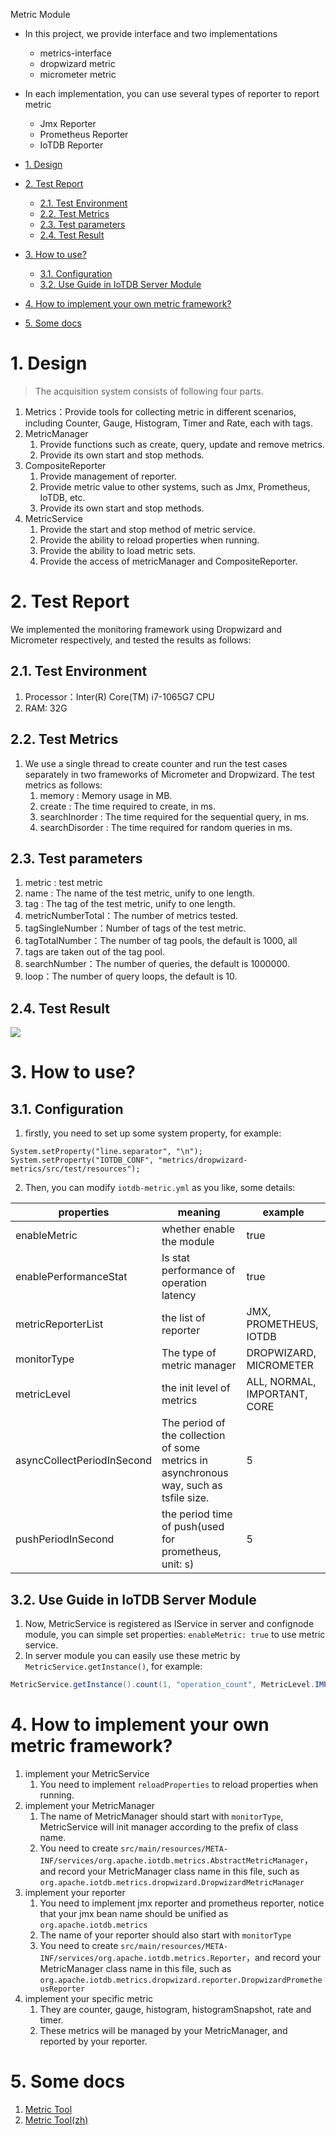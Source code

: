 <!--

    Licensed to the Apache Software Foundation (ASF) under one
    or more contributor license agreements.  See the NOTICE file
    distributed with this work for additional information
    regarding copyright ownership.  The ASF licenses this file
    to you under the Apache License, Version 2.0 (the
    "License"); you may not use this file except in compliance
    with the License.  You may obtain a copy of the License at

        http://www.apache.org/licenses/LICENSE-2.0

    Unless required by applicable law or agreed to in writing,
    software distributed under the License is distributed on an
    "AS IS" BASIS, WITHOUT WARRANTIES OR CONDITIONS OF ANY
    KIND, either express or implied.  See the License for the
    specific language governing permissions and limitations
    under the License.

-->
Metric Module

- In this project, we provide interface and two implementations
  - metrics-interface
  - dropwizard metric
  - micrometer metric
- In each implementation, you can use several types of reporter to report metric
  - Jmx Reporter
  - Prometheus Reporter
  - IoTDB Reporter

- [1. Design](#1-design)
- [2. Test Report](#2-test-report)
  - [2.1. Test Environment](#21-test-environment)
  - [2.2. Test Metrics](#22-test-metrics)
  - [2.3. Test parameters](#23-test-parameters)
  - [2.4. Test Result](#24-test-result)
- [3. How to use?](#3-how-to-use)
  - [3.1. Configuration](#31-configuration)
  - [3.2. Use Guide in IoTDB Server Module](#32-use-guide-in-iotdb-server-module)
- [4. How to implement your own metric framework?](#4-how-to-implement-your-own-metric-framework)
- [5. Some docs](#5-some-docs)

# 1. Design
> The acquisition system consists of following four parts.

1. Metrics：Provide tools for collecting metric in different scenarios, including Counter, Gauge, Histogram, Timer and Rate, each with tags.
2. MetricManager
   1. Provide functions such as create, query, update and remove metrics.
   2. Provide its own start and stop methods.
3. CompositeReporter
   1. Provide management of reporter.
   2. Provide metric value to other systems, such as Jmx, Prometheus, IoTDB, etc.
   3. Provide its own start and stop methods.
4. MetricService
   1. Provide the start and stop method of metric service.
   2. Provide the ability to reload properties when running.
   3. Provide the ability to load metric sets.
   4. Provide the access of metricManager and CompositeReporter.

# 2. Test Report
We implemented the monitoring framework using Dropwizard and Micrometer respectively, and tested the results as follows:

## 2.1. Test Environment
1. Processor：Inter(R) Core(TM) i7-1065G7 CPU
2. RAM: 32G

## 2.2. Test Metrics
1. We use a single thread to create counter and run the test cases separately in two frameworks of Micrometer and Dropwizard. The test metrics as follows:
   1. memory : Memory usage in MB.
   2. create : The time required to create, in ms.
   3. searchInorder : The time required for the sequential query, in ms.
   4. searchDisorder : The time required for random queries in ms.

## 2.3. Test parameters
1. metric : test metric 
2. name : The name of the test metric, unify to one length.
3. tag : The tag of the test metric, unify to one length.
4. metricNumberTotal：The number of metrics tested.
5. tagSingleNumber：Number of tags of the test metric.
6. tagTotalNumber：The number of tag pools, the default is 1000, all
7. tags are taken out of the tag pool.
8. searchNumber：The number of queries, the default is 1000000.
9. loop：The number of query loops, the default is 10.

## 2.4. Test Result
![](https://cwiki.apache.org/confluence/download/attachments/184617400/image2021-7-14_16-32-55.png?version=1&modificationDate=1626403814000&api=v2)

# 3. How to use?

## 3.1. Configuration
1. firstly, you need to set up some system property, for example:

```
System.setProperty("line.separator", "\n");
System.setProperty("IOTDB_CONF", "metrics/dropwizard-metrics/src/test/resources");
```

2. Then, you can modify `iotdb-metric.yml` as you like, some details:

| properties                 | meaning                                                                                | example                             |
| -------------------------- | -------------------------------------------------------------------------------------- | ----------------------------------- |
| enableMetric               | whether enable the module                                                              | true                                |
| enablePerformanceStat      | Is stat performance of operation latency                                               | true                                |
| metricReporterList         | the list of reporter                                                                   | JMX, PROMETHEUS, IOTDB              |
| monitorType                | The type of metric manager                                                             | DROPWIZARD, MICROMETER              |
| metricLevel                | the init level of metrics                                                              | ALL, NORMAL, IMPORTANT, CORE        |
| asyncCollectPeriodInSecond | The period of the collection of some metrics in asynchronous way, such as tsfile size. | 5                                   |
| pushPeriodInSecond         | the period time of push(used for prometheus, unit: s)                                  | 5                                   |

## 3.2. Use Guide in IoTDB Server Module
1. Now, MetricService is registered as IService in server and confignode module, you can simple set properties: `enableMetric: true` to use metric service.
2. In server module you can easily use these metric by `MetricService.getInstance()`, for example:

```java
MetricService.getInstance().count(1, "operation_count", MetricLevel.IMPORTANT, "name", operation.getName());
```

# 4. How to implement your own metric framework?
1. implement your MetricService
   1. You need to implement `reloadProperties` to reload properties when running.
2. implement your MetricManager
   1. The name of MetricManager should start with `monitorType`, MetricService will init manager according to the prefix of class name.
   2. You need to create `src/main/resources/META-INF/services/org.apache.iotdb.metrics.AbstractMetricManager`，and record your MetricManager class name in this file, such as `org.apache.iotdb.metrics.dropwizard.DropwizardMetricManager`
3. implement your reporter
   1. You need to implement jmx reporter and prometheus reporter, notice that your jmx bean name should be unified as `org.apache.iotdb.metrics`
   2. The name of your reporter should also start with `monitorType`
   3. You need to create `src/main/resources/META-INF/services/org.apache.iotdb.metrics.Reporter`，and record your MetricManager class name in this file, such as `org.apache.iotdb.metrics.dropwizard.reporter.DropwizardPrometheusReporter`
4. implement your specific metric
   1. They are counter, gauge, histogram, histogramSnapshot, rate and timer.
   2. These metrics will be managed by your MetricManager, and reported by your reporter.

# 5. Some docs
1. <a href = "https://iotdb.apache.org/UserGuide/Master/Maintenance-Tools/Metric-Tool.html">Metric Tool</a>
2. <a href = "https://iotdb.apache.org/zh/UserGuide/Master/Maintenance-Tools/Metric-Tool.html">Metric Tool(zh)</a>